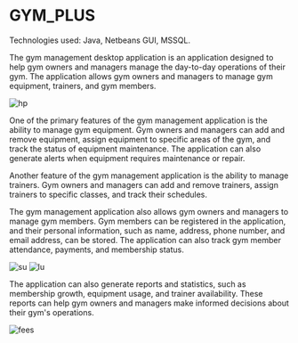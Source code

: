 # GYM_PLUS

Technologies used: Java, Netbeans GUI, MSSQL.

The gym management desktop application is an application designed to help gym owners and managers manage the day-to-day operations of their gym. The application allows gym owners and managers to manage gym equipment, trainers, and gym members.


![hp](https://user-images.githubusercontent.com/65460301/230949408-8eda7aa2-789d-48db-87b3-feaf6d431fbf.png)


One of the primary features of the gym management application is the ability to manage gym equipment. Gym owners and managers can add and remove equipment, assign equipment to specific areas of the gym, and track the status of equipment maintenance. The application can also generate alerts when equipment requires maintenance or repair.

Another feature of the gym management application is the ability to manage trainers. Gym owners and managers can add and remove trainers, assign trainers to specific classes, and track their schedules. 

The gym management application also allows gym owners and managers to manage gym members. Gym members can be registered in the application, and their personal information, such as name, address, phone number, and email address, can be stored. The application can also track gym member attendance, payments, and membership status. 

![su](https://user-images.githubusercontent.com/65460301/230949428-5a064ffb-4f4c-49de-99f4-3fdaa1e762f1.png)
![lu](https://user-images.githubusercontent.com/65460301/230949419-5e0614bc-9b12-442f-aedc-314ebe0c7004.png)

The application can also generate reports and statistics, such as membership growth, equipment usage, and trainer availability. These reports can help gym owners and managers make informed decisions about their gym's operations.

![fees](https://user-images.githubusercontent.com/65460301/230949403-fc051560-7fae-41eb-9a2d-c260b3545ba2.png)
